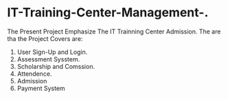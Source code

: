 # IT-Training-Center-Management-.
The Present Project Emphasize The IT Trainning Center Admission. The are tha the Project Covers are:
1. User Sign-Up and Login.
2. Assessment Sysstem.
3. Scholarship and Comssion.
4. Attendence.
5. Admission
6. Payment System
